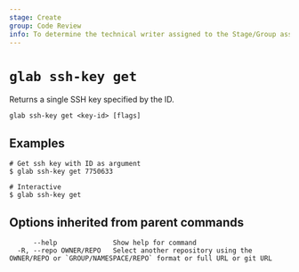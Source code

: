 ```yaml
---
stage: Create
group: Code Review
info: To determine the technical writer assigned to the Stage/Group associated with this page, see https://about.gitlab.com/handbook/product/ux/technical-writing/#assignments
---
```


<!--
This documentation is auto generated by a script.
Please do not edit this file directly, check cmd/gen-docs/docs.go.
-->

# `glab ssh-key get`

Returns a single SSH key specified by the ID.

```plaintext
glab ssh-key get <key-id> [flags]
```

## Examples

```plaintext
# Get ssh key with ID as argument
$ glab ssh-key get 7750633

# Interactive
$ glab ssh-key get

```

## Options inherited from parent commands

```plaintext
      --help              Show help for command
  -R, --repo OWNER/REPO   Select another repository using the OWNER/REPO or `GROUP/NAMESPACE/REPO` format or full URL or git URL
```
